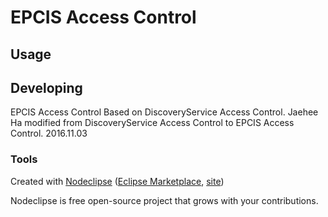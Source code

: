 

# EPCIS Access Control



## Usage



## Developing
EPCIS Access Control Based on DiscoveryService Access Control.
Jaehee Ha modified from DiscoveryService Access Control to EPCIS Access Control.
2016.11.03


### Tools

Created with [Nodeclipse](https://github.com/Nodeclipse/nodeclipse-1)
 ([Eclipse Marketplace](http://marketplace.eclipse.org/content/nodeclipse), [site](http://www.nodeclipse.org))   

Nodeclipse is free open-source project that grows with your contributions.
